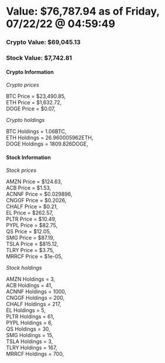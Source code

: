 # Value: $76,787.94 as of Friday, 07/22/22 @ 04:59:49 

### Crypto Value: $69,045.13

### Stock Value: $7,742.81

#### Crypto Information 
*Crypto prices* 

BTC Price = $23,490.85,  
ETH Price = $1,632.72,  
DOGE Price = $0.07,  


*Crypto holdings* 

BTC Holdings = 1.06BTC,  
ETH Holdings = 26.960005962ETH,  
DOGE Holdings = 1809.826DOGE,  


#### Stock Information 

*Stock prices* 

AMZN Price = $124.63,  
ACB Price = $1.53,  
ACNNF Price = $0.029896,  
CNGGF Price = $0.2026,  
CHALF Price = $0.21,  
EL Price = $262.57,  
PLTR Price = $10.49,  
PYPL Price = $82.75,  
QS Price = $12.05,  
SMG Price = $87.19,  
TSLA Price = $815.12,  
TLRY Price = $3.75,  
MRRCF Price = $1e-05,  


*Stock holdings* 

AMZN Holdings = 3,  
ACB Holdings = 41,  
ACNNF Holdings = 1000,  
CNGGF Holdings = 200,  
CHALF Holdings = 217,  
EL Holdings = 5,  
PLTR Holdings = 61,  
PYPL Holdings = 6,  
QS Holdings = 30,  
SMG Holdings = 15,  
TSLA Holdings = 3,  
TLRY Holdings = 167,  
MRRCF Holdings = 700,  


